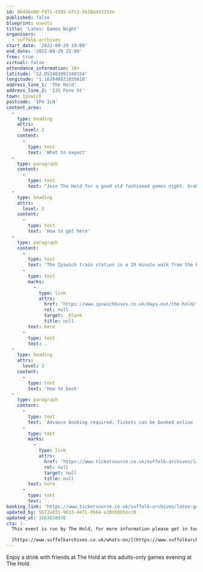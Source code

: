 ```yaml
---
id: 8648be88-f971-4385-b7c2-5b18add3253e
published: false
blueprint: events
title: 'Lates: Games Night'
organisers:
  - suffolk-archives
start_date: '2022-09-29 19:00'
end_date: '2022-09-29 22:00'
free: true
virtual: false
attendance_information: 18+
latitude: '52.053403991340154'
longitude: '1.163848821835618'
address_line_1: 'The Hold'
address_line_2: '131 Fore St'
town: Ipswich
postcode: 'IP4 1LN'
content_area:
  -
    type: heading
    attrs:
      level: 2
    content:
      -
        type: text
        text: 'What to expect'
  -
    type: paragraph
    content:
      -
        type: text
        text: "Join The Hold for a good old fashioned games night. Grab a drink and settle in with your friends for quizzes, board games and even some Suffolk Archives themed Dungeons and Dragons.\_"
  -
    type: heading
    attrs:
      level: 2
    content:
      -
        type: text
        text: 'How to get here'
  -
    type: paragraph
    content:
      -
        type: text
        text: "The Ipswich train station is a 20 minute walk from the building and if you're travelling by bus then find out which bus routes you can take to get you to The Hold "
      -
        type: text
        marks:
          -
            type: link
            attrs:
              href: 'https://www.ipswichbuses.co.uk/days-out/the-hold/'
              rel: null
              target: _blank
              title: null
        text: here
      -
        type: text
        text: .
  -
    type: heading
    attrs:
      level: 2
    content:
      -
        type: text
        text: 'How to book'
  -
    type: paragraph
    content:
      -
        type: text
        text: 'Advance booking required. Tickets can be booked online '
      -
        type: text
        marks:
          -
            type: link
            attrs:
              href: 'https://www.ticketsource.co.uk/suffolk-archives/lates-games-night/e-mzaqzd'
              rel: null
              target: null
              title: null
        text: here
      -
        type: text
        text: '. '
booking_link: 'https://www.ticketsource.co.uk/suffolk-archives/lates-games-night/e-mzaqzd'
updated_by: 5b72ad31-9613-4471-9564-e28d5005ecc0
updated_at: 1663838930
cta: |-
  This event is run by The Hold, for more information please get in touch via:

  [https://www.suffolkarchives.co.uk/whats-on/](https://www.suffolkarchives.co.uk/whats-on/)
---
```

Enjoy a drink with friends at The Hold at this adults-only games evening at The Hold.